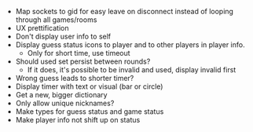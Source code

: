 - Map sockets to gid for easy leave on disconnect instead of looping through all games/rooms
- UX prettification
- Don't display user info to self
- Display guess status icons to player and to other players in player info. 
    - Only for short time, use timeout
- Should used set persist between rounds?
    - If it does, it's possible to be invalid and used, display invalid first
- Wrong guess leads to shorter timer?
- Display timer with text or visual (bar or circle)
- Get a new, bigger dictionary
- Only allow unique nicknames?
- Make types for guess status and game status
- Make player info not shift up on status
